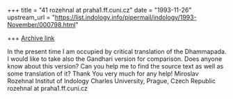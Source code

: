 +++
title = "41 rozehnal at praha1.ff.cuni.cz"
date = "1993-11-26"
upstream_url = "https://list.indology.info/pipermail/indology/1993-November/000798.html"

+++
[Archive link](https://list.indology.info/pipermail/indology/1993-November/000798.html)

In the present time I am occupied by critical translation of the 
Dhammapada. I would like to take also the Gandhari version for comparison. 
Does anyone know about this version? Can you help me to find the source text 
as well as some translation of it?
Thank You very much for any help!
Miroslav Rozehnal
Institut of Indology
Charles University, Prague, Czech Republic
rozehnal at praha1.ff.cuni.cz





